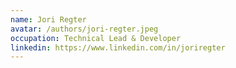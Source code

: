```yaml
---
name: Jori Regter
avatar: /authors/jori-regter.jpeg
occupation: Technical Lead & Developer
linkedin: https://www.linkedin.com/in/joriregter
---
```

